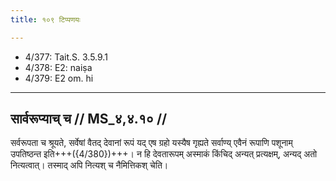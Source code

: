 ```yaml
---
title: १०९ टिप्पणयः

---
```

- 4/377: Tait.S. 3.5.9.1
- 4/378: E2: naiṣa
- 4/379: E2 om. hi

____________________________________________


## सार्वरूप्याच् च // MS_४,४.१० //

सर्वरूपता च श्रूयते, सर्वेषां वैतद् देवानां रूपं यद् एष ग्रहो यस्यैष गृह्यते सर्वाण्य् एवैनं रूपाणि पशूनाम् उपतिष्ठन्त इति+++({4/380})+++। न हि देवतारूपम् अस्माकं किंचिद् अन्यत् प्रत्यक्षम्, अन्यद् अतो नित्यत्वात्। तस्माद् अपि नित्यश् च नैमित्तिकश् चेति।
